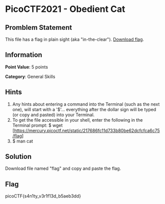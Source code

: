 # PicoCTF2021 - Obedient Cat

## Promblem Statement

This file has a flag in plain sight (aka "in-the-clear"). [Download flag](https://github.com/v341196137/PicoCTF2021-Writeup/blob/main/General%20Skills/Obedient%20Cat/flag).

## Information

**Point Value**: 5 points

**Category**: General Skills

## Hints

1. Any hints about entering a command into the Terminal (such as the next one), will start with a '$'... everything after the dollar sign will be typed (or copy and pasted) into your Terminal.
2. To get the file accessible in your shell, enter the following in the Terminal prompt: $ wget [https://mercury.picoctf.net/static/217686fc11d733b80be62dcfcfca6c75/flag]
3. $ man cat

## Solution

Download file named "flag" and copy and paste the flag.

## Flag

picoCTF{s4n1ty_v3r1f13d_b5aeb3dd}
